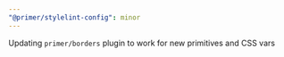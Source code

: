 ```yaml
---
"@primer/stylelint-config": minor
---
```


Updating `primer/borders` plugin to work for new primitives and CSS vars

